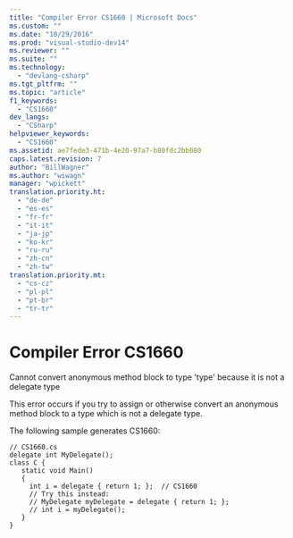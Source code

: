 ```yaml
---
title: "Compiler Error CS1660 | Microsoft Docs"
ms.custom: ""
ms.date: "10/29/2016"
ms.prod: "visual-studio-dev14"
ms.reviewer: ""
ms.suite: ""
ms.technology: 
  - "devlang-csharp"
ms.tgt_pltfrm: ""
ms.topic: "article"
f1_keywords: 
  - "CS1660"
dev_langs: 
  - "CSharp"
helpviewer_keywords: 
  - "CS1660"
ms.assetid: ae7fede3-471b-4e20-97a7-b80fdc2bb080
caps.latest.revision: 7
author: "BillWagner"
ms.author: "wiwagn"
manager: "wpickett"
translation.priority.ht: 
  - "de-de"
  - "es-es"
  - "fr-fr"
  - "it-it"
  - "ja-jp"
  - "ko-kr"
  - "ru-ru"
  - "zh-cn"
  - "zh-tw"
translation.priority.mt: 
  - "cs-cz"
  - "pl-pl"
  - "pt-br"
  - "tr-tr"
---
```

# Compiler Error CS1660
Cannot convert anonymous method block to type 'type' because it is not a delegate type  
  
 This error occurs if you try to assign or otherwise convert an anonymous method block to a type which is not a delegate type.  
  
 The following sample generates CS1660:  
  
```  
// CS1660.cs  
delegate int MyDelegate();  
class C {  
   static void Main()  
   {  
     int i = delegate { return 1; };  // CS1660  
     // Try this instead:  
     // MyDelegate myDelegate = delegate { return 1; };  
     // int i = myDelegate();  
   }  
}  
```